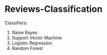 # Reviews-Classification

Classifiers:
1. Naive Bayes
2. Support Vector Machine
3. Logistic Regression
4. Random Forest
